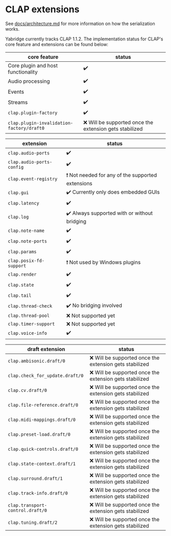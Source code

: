 # CLAP extensions

See
[docs/architecture.md](https://github.com/robbert-vdh/yabridge/blob/master/docs/architecture.md)
for more information on how the serialization works.

Yabridge currently tracks CLAP 1.1.2. The implementation status for CLAP's core feature and extensions can be found below:

| core feature                              | status                                                   |
| ----------------------------------------- | -------------------------------------------------------- |
| Core plugin and host functionality        | :heavy_check_mark:                                       |
| Audio processing                          | :heavy_check_mark:                                       |
| Events                                    | :heavy_check_mark:                                       |
| Streams                                   | :heavy_check_mark:                                       |
| `clap.plugin-factory`                     | :heavy_check_mark:                                       |
| `clap.plugin-invalidation-factory/draft0` | :x: Will be supported once the extension gets stabilized |

| extension                 | status                                                                  |
| ------------------------- | ----------------------------------------------------------------------- |
| `clap.audio-ports`        | :heavy_check_mark:                                                      |
| `clap.audio-ports-config` | :heavy_check_mark:                                                      |
| `clap.event-registry`     | :heavy_exclamation_mark: Not needed for any of the supported extensions |
| `clap.gui`                | :heavy_check_mark: Currently only does embedded GUIs                    |
| `clap.latency`            | :heavy_check_mark:                                                      |
| `clap.log`                | :heavy_check_mark: Always supported with or without bridging            |
| `clap.note-name`          | :heavy_check_mark:                                                      |
| `clap.note-ports`         | :heavy_check_mark:                                                      |
| `clap.params`             | :heavy_check_mark:                                                      |
| `clap.posix-fd-support`   | :heavy_exclamation_mark: Not used by Windows plugins                    |
| `clap.render`             | :heavy_check_mark:                                                      |
| `clap.state`              | :heavy_check_mark:                                                      |
| `clap.tail`               | :heavy_check_mark:                                                      |
| `clap.thread-check`       | :heavy_check_mark: No bridging involved                                 |
| `clap.thread-pool`        | :x: Not supported yet                                                   |
| `clap.timer-support`      | :x: Not supported yet                                                   |
| `clap.voice-info`         | :heavy_check_mark:                                                      |

| draft extension                  | status                                                   |
| -------------------------------- | -------------------------------------------------------- |
| `clap.ambisonic.draft/0`         | :x: Will be supported once the extension gets stabilized |
| `clap.check_for_update.draft/0`  | :x: Will be supported once the extension gets stabilized |
| `clap.cv.draft/0`                | :x: Will be supported once the extension gets stabilized |
| `clap.file-reference.draft/0`    | :x: Will be supported once the extension gets stabilized |
| `clap.midi-mappings.draft/0`     | :x: Will be supported once the extension gets stabilized |
| `clap.preset-load.draft/0`       | :x: Will be supported once the extension gets stabilized |
| `clap.quick-controls.draft/0`    | :x: Will be supported once the extension gets stabilized |
| `clap.state-context.draft/1`     | :x: Will be supported once the extension gets stabilized |
| `clap.surround.draft/1`          | :x: Will be supported once the extension gets stabilized |
| `clap.track-info.draft/0`        | :x: Will be supported once the extension gets stabilized |
| `clap.transport-control.draft/0` | :x: Will be supported once the extension gets stabilized |
| `clap.tuning.draft/2`            | :x: Will be supported once the extension gets stabilized |
